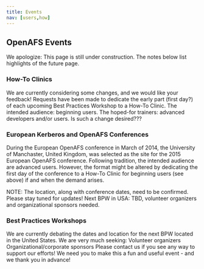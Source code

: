 ```yaml
---
title: Events
nav: [users,how]
---
```


## OpenAFS Events ##

We apologize: This page is still under construction.  The notes below list highlights of the future page.


### How-To Clinics ###

We are currently considering some changes, and we would like your feedback! Requests have been made to dedicate the early part (first day?) of each upcoming Best Practices Workshop to a How-To Clinic. The intended audience: beginning users. The hoped-for trainers: advanced developers and/or users. Is such a change desired???

### European Kerberos and OpenAFS Conferences ###

During the European OpenAFS conference in March of 2014, the University of Manchaster, United Kingdom, was selected as the site for the 2015 European OpenAFS conference.  Following tradition, the intended audience are advanced users.  However, the format might be altered by dedicating the first day of the conference to a How-To Clinic for beginning users (see above) if and when the demand arises. 

NOTE: The location, along with conference dates, need to be confirmed.  Please stay tuned for updates! Next BPW in USA: TBD, volunteer organizers and organizational sponsors needed.

### Best Practices Workshops ###

We are currently debating the dates and location for the next BPW located in the United States.  We are very much seeking:
  Volunteer organizers 
  Organizational/corporate sponsors 
Please contact us if you see any way to support our efforts!  We need you to make this a fun and useful event - and we thank you in advance!

